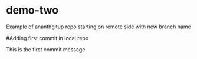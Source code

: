 # demo-two
Example of ananthgitup repo starting on remote side with new branch name

#Adding first commit in local repo

This is the first commit message